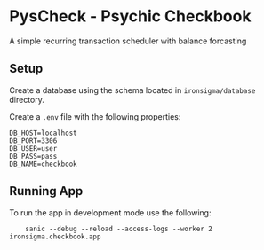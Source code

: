 # PysCheck - Psychic Checkbook

A simple recurring transaction scheduler with balance forcasting


## Setup

Create a database using the schema located in `ironsigma/database` directory.

Create a `.env` file with the following properties:

``` properties
DB_HOST=localhost
DB_PORT=3306
DB_USER=user
DB_PASS=pass
DB_NAME=checkbook
```

## Running App

To run the app in development mode use the following:

``` shell
    sanic --debug --reload --access-logs --worker 2 ironsigma.checkbook.app
```
